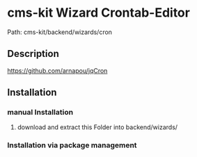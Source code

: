 # cms-kit Wizard Crontab-Editor

Path: cms-kit/backend/wizards/cron
## Description

<https://github.com/arnapou/jqCron>

## Installation

### manual Installation

1. download and extract this Folder into backend/wizards/

### Installation via package management




